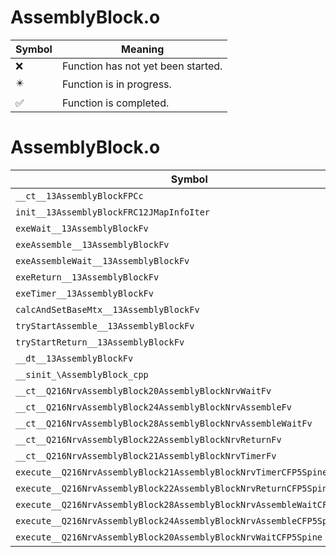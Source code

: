 # AssemblyBlock.o
| Symbol | Meaning 
| ------------- | ------------- 
| :x: | Function has not yet been started. 
| :eight_pointed_black_star: | Function is in progress. 
| :white_check_mark: | Function is completed. 


# AssemblyBlock.o
| Symbol | Decompiled? |
| ------------- | ------------- |
| `__ct__13AssemblyBlockFPCc` | :white_check_mark: |
| `init__13AssemblyBlockFRC12JMapInfoIter` | :white_check_mark: |
| `exeWait__13AssemblyBlockFv` | :x: |
| `exeAssemble__13AssemblyBlockFv` | :white_check_mark: |
| `exeAssembleWait__13AssemblyBlockFv` | :white_check_mark: |
| `exeReturn__13AssemblyBlockFv` | :white_check_mark: |
| `exeTimer__13AssemblyBlockFv` | :white_check_mark: |
| `calcAndSetBaseMtx__13AssemblyBlockFv` | :white_check_mark: |
| `tryStartAssemble__13AssemblyBlockFv` | :white_check_mark: |
| `tryStartReturn__13AssemblyBlockFv` | :white_check_mark: |
| `__dt__13AssemblyBlockFv` | :white_check_mark: |
| `__sinit_\AssemblyBlock_cpp` | :white_check_mark: |
| `__ct__Q216NrvAssemblyBlock20AssemblyBlockNrvWaitFv` | :white_check_mark: |
| `__ct__Q216NrvAssemblyBlock24AssemblyBlockNrvAssembleFv` | :white_check_mark: |
| `__ct__Q216NrvAssemblyBlock28AssemblyBlockNrvAssembleWaitFv` | :white_check_mark: |
| `__ct__Q216NrvAssemblyBlock22AssemblyBlockNrvReturnFv` | :white_check_mark: |
| `__ct__Q216NrvAssemblyBlock21AssemblyBlockNrvTimerFv` | :white_check_mark: |
| `execute__Q216NrvAssemblyBlock21AssemblyBlockNrvTimerCFP5Spine` | :white_check_mark: |
| `execute__Q216NrvAssemblyBlock22AssemblyBlockNrvReturnCFP5Spine` | :white_check_mark: |
| `execute__Q216NrvAssemblyBlock28AssemblyBlockNrvAssembleWaitCFP5Spine` | :white_check_mark: |
| `execute__Q216NrvAssemblyBlock24AssemblyBlockNrvAssembleCFP5Spine` | :white_check_mark: |
| `execute__Q216NrvAssemblyBlock20AssemblyBlockNrvWaitCFP5Spine` | :white_check_mark: |
